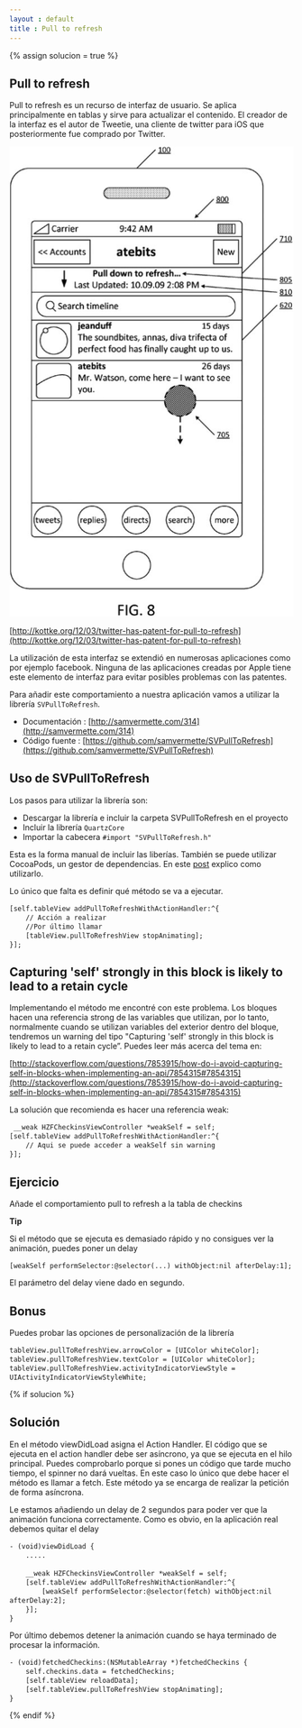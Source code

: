 ```yaml
---
layout : default
title : Pull to refresh
---
```


{% assign solucion = true %}

## Pull to refresh

Pull to refresh es un recurso de interfaz de usuario. Se aplica principalmente en tablas y sirve para actualizar el contenido. El creador de la interfaz es el autor de Tweetie, una cliente de twitter para iOS que posteriormente fue comprado por Twitter.

![Pull to refresh](assets/img/pull-to-refresh.jpg)

[http://kottke.org/12/03/twitter-has-patent-for-pull-to-refresh](http://kottke.org/12/03/twitter-has-patent-for-pull-to-refresh)

La utilización de esta interfaz se extendió en numerosas aplicaciones como por ejemplo facebook. Ninguna de las aplicaciones creadas por Apple tiene este elemento de interfaz para evitar posibles problemas con las patentes.

Para añadir este comportamiento a nuestra aplicación vamos a utilizar la librería `SVPullToRefresh`.

* Documentación : [http://samvermette.com/314](http://samvermette.com/314)
* Código fuente : [https://github.com/samvermette/SVPullToRefresh](https://github.com/samvermette/SVPullToRefresh)

## Uso de SVPullToRefresh

Los pasos para utilizar la librería son:

* Descargar la librería e incluir la carpeta SVPullToRefresh en el proyecto
* Incluir la librería `QuartzCore`
* Importar la cabecera `#import "SVPullToRefresh.h"`

Esta es la forma manual de incluir las liberías. También se puede utilizar CocoaPods, un gestor de dependencias. En este [post](http://axelhzf.com/blog/2012-11-10-cocoapods.html) explico como utilizarlo.


Lo único que falta es definir qué método se va a ejecutar.

	[self.tableView addPullToRefreshWithActionHandler:^{        
	    // Acción a realizar
	    //Por último llamar
	    [tableView.pullToRefreshView stopAnimating];
	}];


## Capturing 'self' strongly in this block is likely to lead to a retain cycle

Implementando el método me encontré con este problema. Los bloques hacen una referencia strong de las variables que utilizan, por lo tanto, normalmente cuando se utilizan variables del exterior dentro del bloque, tendremos un warning del tipo "Capturing 'self' strongly in this block is likely to lead to a retain cycle”. Puedes leer más acerca del tema en:

[http://stackoverflow.com/questions/7853915/how-do-i-avoid-capturing-self-in-blocks-when-implementing-an-api/7854315#7854315](http://stackoverflow.com/questions/7853915/how-do-i-avoid-capturing-self-in-blocks-when-implementing-an-api/7854315#7854315)

La solución que recomienda es hacer una referencia weak:

	 __weak HZFCheckinsViewController *weakSelf = self;
	[self.tableView addPullToRefreshWithActionHandler:^{
		// Aqui se puede acceder a weakSelf sin warning
	}];


## Ejercicio

Añade el comportamiento pull to refresh a la tabla de checkins

**Tip**

Si el método que se ejecuta es demasiado rápido y no consigues ver la animación, puedes poner un delay


	[weakSelf performSelector:@selector(...) withObject:nil afterDelay:1];

El parámetro del delay viene dado en segundo.

## Bonus

Puedes probar las opciones de personalización de la librería

	tableView.pullToRefreshView.arrowColor = [UIColor whiteColor];
	tableView.pullToRefreshView.textColor = [UIColor whiteColor];
	tableView.pullToRefreshView.activityIndicatorViewStyle = UIActivityIndicatorViewStyleWhite;

{% if solucion %}

## Solución

En el método viewDidLoad asigna el Action Handler. El código que se ejecuta en el action handler debe ser asíncrono, ya que se ejecuta en el hilo principal. Puedes comprobarlo porque si pones un código que tarde mucho tiempo, el spinner no dará vueltas. En este caso lo único que debe hacer el método es llamar a fetch. Este método ya se encarga de realizar la petición de forma asíncrona. 

Le estamos añadiendo un delay de 2 segundos para poder ver que la animación funciona correctamente. Como es obvio, en la aplicación real debemos quitar el delay

	- (void)viewDidLoad {
	  	.....

	    __weak HZFCheckinsViewController *weakSelf = self;
	    [self.tableView addPullToRefreshWithActionHandler:^{                        
	        [weakSelf performSelector:@selector(fetch) withObject:nil afterDelay:2];
	    }];
	}

Por último debemos detener la animación cuando se haya terminado de procesar la información.

	- (void)fetchedCheckins:(NSMutableArray *)fetchedCheckins {
		self.checkins.data = fetchedCheckins;
		[self.tableView reloadData];
		[self.tableView.pullToRefreshView stopAnimating];
	}

{% endif %}